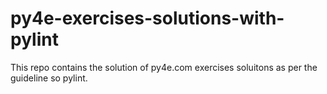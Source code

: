 # py4e-exercises-solutions-with-pylint
This repo contains the solution of py4e.com exercises soluitons as per the guideline so pylint.
